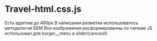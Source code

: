# Travel-html.css.js

Есть адаптив до 460рх
В написании разметки использовалось методология БЕМ
Все изображения расформированны по папкам 
JS использовал для burger__menu и slider(carousel)
